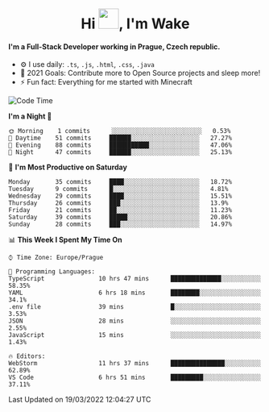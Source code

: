 <h1 align="center">Hi <img src="https://raw.githubusercontent.com/MrWakeCZ/MrWakeCZ/master/Hi.gif" width="40px" />, I'm Wake</h1>

#### I'm a Full-Stack Developer working in Prague, Czech republic.
- ⚙️ I use daily: `.ts`, `.js`, `.html`, `.css`, `.java`
- 🥅 2021 Goals: Contribute more to Open Source projects and sleep more!
- ⚡ Fun fact: Everything for me started with Minecraft

<!--START_SECTION:waka-->
![Code Time](http://img.shields.io/badge/Code%20Time-2%2C236%20hrs%2057%20mins-blue)

**I'm a Night 🦉** 

```text
🌞 Morning    1 commits      ░░░░░░░░░░░░░░░░░░░░░░░░░   0.53% 
🌆 Daytime    51 commits     ██████░░░░░░░░░░░░░░░░░░░   27.27% 
🌃 Evening    88 commits     ███████████░░░░░░░░░░░░░░   47.06% 
🌙 Night      47 commits     ██████░░░░░░░░░░░░░░░░░░░   25.13%

```
📅 **I'm Most Productive on Saturday** 

```text
Monday       35 commits     ████░░░░░░░░░░░░░░░░░░░░░   18.72% 
Tuesday      9 commits      █░░░░░░░░░░░░░░░░░░░░░░░░   4.81% 
Wednesday    29 commits     ████░░░░░░░░░░░░░░░░░░░░░   15.51% 
Thursday     26 commits     ███░░░░░░░░░░░░░░░░░░░░░░   13.9% 
Friday       21 commits     ██░░░░░░░░░░░░░░░░░░░░░░░   11.23% 
Saturday     39 commits     █████░░░░░░░░░░░░░░░░░░░░   20.86% 
Sunday       28 commits     ███░░░░░░░░░░░░░░░░░░░░░░   14.97%

```


📊 **This Week I Spent My Time On** 

```text
⌚︎ Time Zone: Europe/Prague

💬 Programming Languages: 
TypeScript               10 hrs 47 mins      ██████████████░░░░░░░░░░░   58.35% 
YAML                     6 hrs 18 mins       ████████░░░░░░░░░░░░░░░░░   34.1% 
.env file                39 mins             █░░░░░░░░░░░░░░░░░░░░░░░░   3.53% 
JSON                     28 mins             ░░░░░░░░░░░░░░░░░░░░░░░░░   2.55% 
JavaScript               15 mins             ░░░░░░░░░░░░░░░░░░░░░░░░░   1.43%

🔥 Editors: 
WebStorm                 11 hrs 37 mins      ███████████████░░░░░░░░░░   62.89% 
VS Code                  6 hrs 51 mins       █████████░░░░░░░░░░░░░░░░   37.11%

```


 Last Updated on 19/03/2022 12:04:27 UTC
<!--END_SECTION:waka-->
